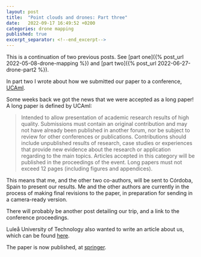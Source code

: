 ```yaml
---
layout: post
title:  "Point clouds and drones: Part three"
date:   2022-09-17 16:49:52 +0200
categories: drone mapping
published: true
excerpt_separator: <!--end_excerpt-->
---
```



This is a continuation of two previous posts. See [part one]({% post_url 2022-05-08-drone-mapping %}) and [part two]({% post_url 2022-06-27-drone-part2 %}).

In part two I wrote about how we submitted our paper to a conference, [UCAmI](https://www.ucami.org/). 
 <!--end_excerpt-->
Some weeks back we got the 
news that we were accepted as a long paper! A long paper is defined by UCAmI:

> Intended to allow presentation of academic research results of high quality. Submissions must contain an original contribution and may not have already been published in another forum, nor be subject to review for other conferences or publications. Contributions should include unpublished results of research, case studies or experiences that provide new evidence about the research or application regarding to the main topics. Articles accepted in this category will be published in the proceedings of the event. Long papers must not exceed 12 pages (including figures and appendices).

This means that me, and the other two co-authors, will be sent to Córdoba, Spain to present our results. Me and the other authors are currently in the process of making final revisions to the paper,
in preparation for sending in a camera-ready version. 

There will probably be another post detailing our trip, and a link to the conference proceedings.

Luleå University of Technology also wanted to write an article about us, which can be found [here](https://www.ltu.se/edu/program/TCDAA/Dronarganget-flyger-till-Spanien-1.223610).

The paper is now published, at [springer](https://link.springer.com/chapter/10.1007/978-3-031-21333-5_51).